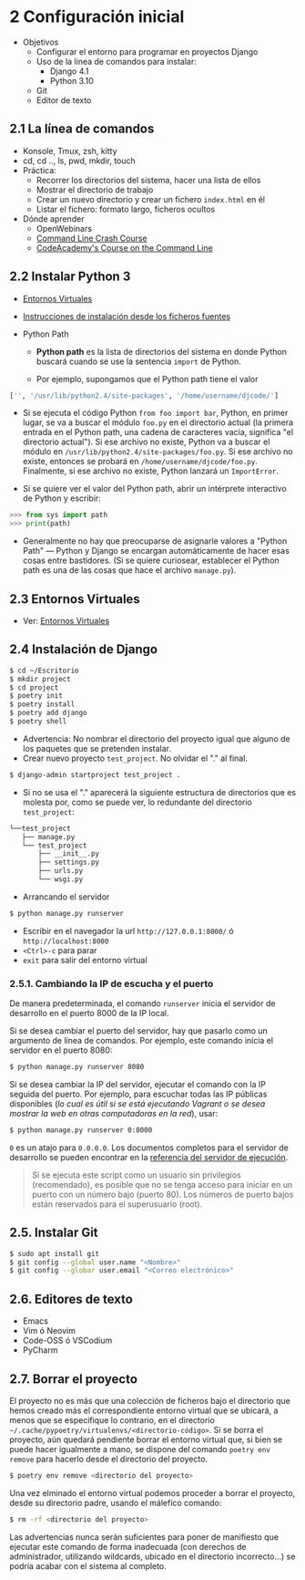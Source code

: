 # 2 Configuración inicial

- Objetivos 
  - Configurar el entorno para programar en proyectos Django
  - Uso de la línea de comandos para instalar: 
    - Django 4.1
    - Python 3.10
  - Git
  - Editor de texto

## 2.1 La línea de comandos

- Konsole, Tmux, zsh, kitty
- cd, cd .., ls, pwd, mkdir, touch
- Práctica:
  - Recorrer los directorios del sistema, hacer una lista de ellos
  - Mostrar el directorio de trabajo
  - Crear un nuevo directorio y crear un fichero `index.html` en él
  - Listar el fichero: formato largo, ficheros ocultos
- Dónde aprender 
  - OpenWebinars
  - [Command Line Crash Course](https://learnpythonthehardway.org/book/appendixa.html)
  - [CodeAcademy's Course on the Command Line](https://www.codecademy.com/learn/learn-the-command-line)

## 2.2 Instalar Python 3

- [Entornos Virtuales](https://mentecatodev.github.io/intermezzo/entornos_virtuales/)

- [Instrucciones de instalación desde los ficheros fuentes](https://solarianprogrammer.com/2017/06/30/building-python-ubuntu-wsl-debian/)

- Python Path
  
  - **Python path** es la lista de directorios del sistema en donde Python buscará cuando se use la sentencia `import` de Python.
  
  - Por ejemplo, supongamos que el Python path tiene el valor 
    
```python
['', '/usr/lib/python2.4/site-packages', '/home/username/djcode/']
```

  - Si se ejecuta el código Python `from foo import bar`, Python, en primer lugar, se va a buscar el módulo `foo.py` en el directorio actual (la primera entrada en el Python path, una cadena de caracteres vacía, significa "el directorio actual"). Si ese archivo no existe, Python va a buscar el módulo en `/usr/lib/python2.4/site-packages/foo.py`. Si ese archivo no existe, entonces se probará en `/home/username/djcode/foo.py`. Finalmente, si ese archivo no existe, Python lanzará un `ImportError`.
  
  - Si se quiere ver el valor del Python path, abrir un intérprete interactivo de Python y escribir:
```python
>>> from sys import path
>>> print(path)
```
  - Generalmente no hay que preocuparse de asignarle valores a "Python Path" — Python y Django se encargan automáticamente de hacer esas cosas entre bastidores. (Si se quiere curiosear, establecer el Python path es una de las cosas que hace el archivo `manage.py`).

## 2.3 Entornos Virtuales

- Ver: [Entornos Virtuales](https://mentecatodev.github.io/intermezzo/entornos_virtuales/)

## 2.4 Instalación de Django

```bash
$ cd ~/Escritorio
$ mkdir project
$ cd project
$ poetry init
$ poetry install
$ poetry add django
$ poetry shell
```

- Advertencia: No nombrar el directorio del proyecto igual que alguno de los paquetes que se pretenden  instalar.
- Crear nuevo proyecto `test_project`. No olvidar el "." al final.

```bash
$ django-admin startproject test_project .
```

- Si no se usa el "." aparecerá la siguiente estructura de directorios que es molesta por, como se puede ver, lo redundante del directorio `test_project`:

```bash
└──test_project
   ├── manage.py
   └── test_project
       ├── __init__.py
       ├── settings.py
       ├── urls.py
       └── wsgi.py
```

- Arrancando el servidor

```bash
$ python manage.py runserver
```

- Escribir en el navegador la url `http://127.0.0.1:8000/` ó `http://localhost:8000`
- `<Ctrl>-c` para parar
- `exit` para salir del entorno virtual

### 2.5.1. Cambiando la IP de escucha y el puerto

De manera predeterminada, el comando `runserver` inicia el servidor de desarrollo en el puerto 8000 de la IP local.

Si se desea cambiar el puerto del servidor, hay que pasarlo como un argumento de línea de comandos. Por ejemplo, este comando inicia el servidor en el puerto 8080:

```bash
$ python manage.py runserver 8080
```

Si se desea cambiar la IP del servidor, ejecutar el comando con la IP seguida del puerto. Por ejemplo, para escuchar todas las IP públicas disponibles (*lo cual es útil si se está ejecutando Vagrant o se desea mostrar la web en otras computadoras en la red*), usar:

```bash
$ python manage.py runserver 0:8000
```

`0` es un atajo para `0.0.0.0`. Los documentos completos para el servidor de desarrollo se pueden encontrar en la [referencia del servidor de ejecución](https://docs.djangoproject.com/en/3.0/ref/django-admin/#runserver).

> Si se ejecuta este script como un usuario sin privilegios (recomendado), es posible que no se tenga acceso para iniciar en un puerto con un número bajo (puerto 80). Los números de puerto bajos están reservados para el superusuario (root).

## 2.5. Instalar Git

```bash
$ sudo apt install git
$ git config --global user.name "<Nombre>"
$ git config --globar user.email "<Correo electrónico>"
```

## 2.6. Editores de texto

- Emacs
- Vim ó Neovim
- Code-OSS ó VSCodium
- PyCharm

## 2.7. Borrar el proyecto

El proyecto no es más que una colección de ficheros bajo el directorio que hemos creado más el correspondiente entorno virtual que se ubicará, a menos que se especifique lo contrario, en el directorio `~/.cache/pypoetry/virtualenvs/<directorio-código>`. Si se borra el proyecto, aún quedará pendiente borrar el entorno virtual que, si bien se puede hacer igualmente a mano, se dispone del comando `poetry env remove` para hacerlo desde el directorio del proyecto.

```bash
$ poetry env remove <directorio del proyecto>
```

Una vez elminado el entorno virtual podemos proceder a borrar el proyecto, desde su directorio padre, usando el málefico comando: 

```bash
$ rm -rf <directorio del proyecto>
```

Las advertencias nunca serán suficientes para poner de manifiesto que ejecutar este comando de forma inadecuada (con derechos de administrador, utilizando wildcards, ubicado en el directorio incorrecto...) se podría acabar con el sistema al completo.
